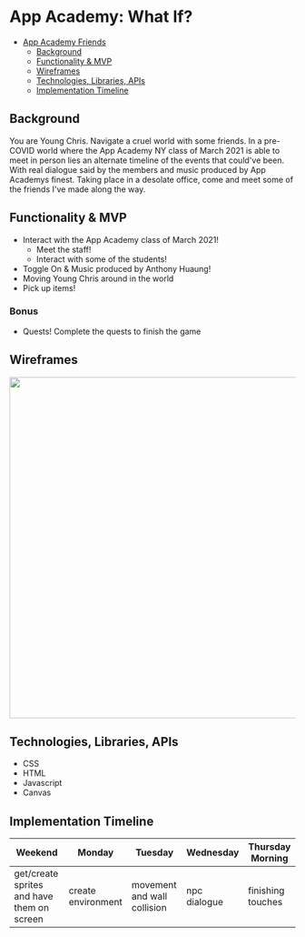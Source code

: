 # App Academy: What If?

- [App Academy Friends](#app-academy-friends)
  - [Background](#background)
  - [Functionality & MVP](#functionality--mvp)
  - [Wireframes](#wireframes)
  - [Technologies, Libraries, APIs](#technologies-libraries-apis)
  - [Implementation Timeline](#implementation-timeline)

## Background

You are Young Chris. Navigate a cruel world with some friends. In a pre-COVID world where the App Academy NY class of March 2021 is able to meet in person lies an alternate timeline of the events that could've been. With real dialogue said by the members and music produced by App Academys finest. Taking place in a desolate office, come and meet some of the friends I've made along the way.

## Functionality & MVP

- Interact with the App Academy class of March 2021!
  - Meet the staff!
  - Interact with some of the students!
- Toggle On & Music produced by Anthony Huaung!
- Moving Young Chris around in the world
- Pick up items!

### Bonus

- Quests! Complete the quests to finish the game
  
## Wireframes

<img src="https://github.com/rzleu/redesigned-octo-barnacle/blob/assests/wireframe.png?raw=true" width="600">

## Technologies, Libraries, APIs

- CSS
- HTML
- Javascript
- Canvas

## Implementation Timeline

|Weekend | Monday | Tuesday | Wednesday | Thursday Morning |
|---|---|---|---|---|
|get/create sprites and have them on screen | create environment | movement and wall collision | npc dialogue | finishing touches|
